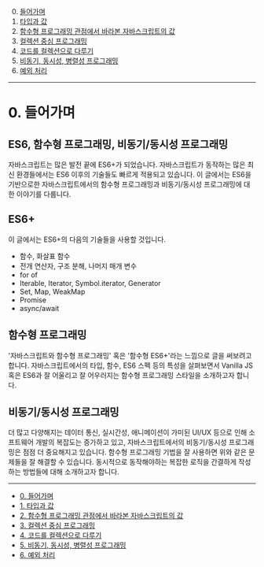 0. [들어가며]()
1. [타입과 값]()
2. [함수형 프로그래밍 관점에서 바라본 자바스크립트의 값]()
3. [컬렉션 중심 프로그래밍]()
4. [코드를 컬렉션으로 다루기]()
5. [비동기, 동시성, 병렬성 프로그래밍]()
6. [예외 처리]()

---

# 0. 들어가며

## ES6, 함수형 프로그래밍, 비동기/동시성 프로그래밍

자바스크립트는 많은 발전 끝에 ES6+가 되었습니다. 자바스크립트가 동작하는 많은 최신 환경들에서는 ES6 이후의 기술들도 빠르게 적용되고 있습니다. 이 글에서는 ES6을 기반으로한 자바스크립트에서의 함수형 프로그래밍과 비동기/동시성 프로그래밍에 대한 이야기를 다룹니다.

## ES6+

이 글에서는 ES6+의 다음의 기술들을 사용할 것입니다.

- 함수, 화살표 함수
- 전개 연산자, 구조 분해, 나머지 매개 변수
- for of
- Iterable, Iterator, Symbol.iterator, Generator
- Set, Map, WeakMap
- Promise
- async/await

## 함수형 프로그래밍

'자바스크립트와 함수형 프로그래밍' 혹은 '함수형 ES6+'라는 느낌으로 글을 써보려고 합니다. 자바스크립트에서의 타입, 함수, ES6 스펙 등의 특성을 살펴보면서 Vanilla JS 혹은 ES6과 잘 어울리고 잘 어우러지는 함수형 프로그래밍 스타일을 소개하고자 합니다.

## 비동기/동시성 프로그래밍

더 많고 다양해지는 데이터 통신, 실시간성, 애니메이션이 가미된 UI/UX 등으로 인해 소프트웨어 개발의 복잡도는 증가하고 있고, 자바스크립트에서의 비동기/동시성 프로그래밍은 점점 더 중요해지고 있습니다. 함수형 프로그래밍 기법을 잘 사용하면 위와 같은 문제들을 잘 해결할 수 있습니다. 동시적으로 동작해야하는 복잡한 로직을 간결하게 작성하는 방법들에 대해 소개하고자 합니다.

---

-  [0. 들어가며]()
-  [1. 타입과 값]()
-  [2. 함수형 프로그래밍 관점에서 바라본 자바스크립트의 값]()
-  [3. 컬렉션 중심 프로그래밍]()
-  [4. 코드를 컬렉션으로 다루기]()
-  [5. 비동기, 동시성, 병렬성 프로그래밍]()
-  [6. 예외 처리]()